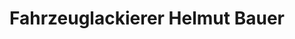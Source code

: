 ---
title: "Fahrzeuglackierer Helmut Bauer"
url: /alteglofsheim/fahrzeuglackierer-helmut-bauer/
shop: Autowerkstatt
---